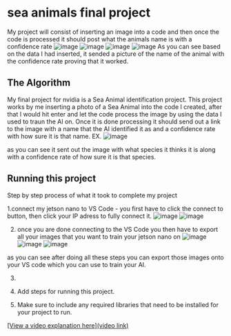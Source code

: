 # sea animals final project 
My project will consist of inserting an image into a code and then once the code is processed it should post what the animals name is with a confidence rate
![image](https://github.com/user-attachments/assets/9a631132-4220-455d-9a0a-ff746ef9e71d)
![image](https://github.com/user-attachments/assets/41af05d6-ce60-46d2-85dd-08be64105474)
![image](https://github.com/user-attachments/assets/21667dd6-33ae-40cc-b1e1-abae4cba7c39)
![image](https://github.com/user-attachments/assets/55119db5-6796-45db-afa2-bde3f566b096)
As you can see based on the data I had inserted, it sended a picture of the name of the animal with the confidence rate proving that it worked. 


## The Algorithm
My final project for nvidia is a Sea Animal identification project. This project works by me inserting a photo of a Sea Animal into the code I created, after that I would hit enter and let the code process the image by using the data I used to traun the AI on. Once it is done processing it should send out a link to the image with a name that the AI identified it as and a confidence rate with how sure it is that name. 
EX. 
![image](https://github.com/user-attachments/assets/d0cfead3-6c4d-45bb-9a50-3ca56bd33ac4)

as you can see it sent out the image with what species it thinks it is along with a confidence rate of how sure it is that species.


## Running this project
Step by step process of what it took to complete my project 

1.connect my jetson nano to VS Code - you first have to click the connect to button, then click your IP adress to fully connect it. 
![image](https://github.com/user-attachments/assets/49584d6a-b8da-4aac-b1b6-8fa2d40c9c0d)
![image](https://github.com/user-attachments/assets/9ded2f2e-e958-4cbf-89bf-7fda7ffa80e6)

2. once you are done connecting to the VS Code you then have to export all your images that you want to train your jetson nano on
![image](https://github.com/user-attachments/assets/e35365d6-8f67-40a6-ae08-38b159cbb060)
![image](https://github.com/user-attachments/assets/e28b49ac-a7fe-4631-a6f0-1dab582ff7f1)
![image](https://github.com/user-attachments/assets/4d5f6a1e-ed53-4a0a-9863-4f8ad06149b7)

as you can see after doing all these steps you can export those images onto your VS code which you can use to train your AI. 

3.





1. Add steps for running this project.
2. Make sure to include any required libraries that need to be installed for your project to run.

[[View a video explanation here](video link)](https://www.youtube.com/watch?v=GvYkV4gp9yg)
